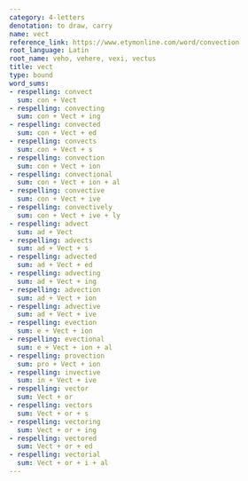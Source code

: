 ```yaml
---
category: 4-letters
denotation: to draw, carry
name: vect
reference_link: https://www.etymonline.com/word/convection
root_language: Latin
root_name: veho, vehere, vexi, vectus
title: vect
type: bound
word_sums:
- respelling: convect
  sum: con + Vect
- respelling: convecting
  sum: con + Vect + ing
- respelling: convected
  sum: con + Vect + ed
- respelling: convects
  sum: con + Vect + s
- respelling: convection
  sum: con + Vect + ion
- respelling: convectional
  sum: con + Vect + ion + al
- respelling: convective
  sum: con + Vect + ive
- respelling: convectively
  sum: con + Vect + ive + ly
- respelling: advect
  sum: ad + Vect
- respelling: advects
  sum: ad + Vect + s
- respelling: advected
  sum: ad + Vect + ed
- respelling: advecting
  sum: ad + Vect + ing
- respelling: advection
  sum: ad + Vect + ion
- respelling: advective
  sum: ad + Vect + ive
- respelling: evection
  sum: e + Vect + ion
- respelling: evectional
  sum: e + Vect + ion + al
- respelling: provection
  sum: pro + Vect + ion
- respelling: invective
  sum: in + Vect + ive
- respelling: vector
  sum: Vect + or
- respelling: vectors
  sum: Vect + or + s
- respelling: vectoring
  sum: Vect + or + ing
- respelling: vectored
  sum: Vect + or + ed
- respelling: vectorial
  sum: Vect + or + i + al
---
```

